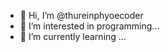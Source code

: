 - 👋 Hi, I’m @thureinphyoecoder
- 👀 I’m interested in programming...
- 🌱 I’m currently learning ...

<!---
thureinphyoecoder/thureinphyoecoder is a ✨ special ✨ repository because its `README.md` (this file) appears on your GitHub profile.
You can click the Preview link to take a look at your changes.
--->
